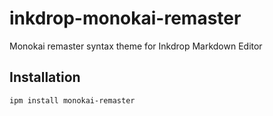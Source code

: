 # inkdrop-monokai-remaster

Monokai remaster syntax theme for Inkdrop Markdown Editor

## Installation

```bash
ipm install monokai-remaster
```